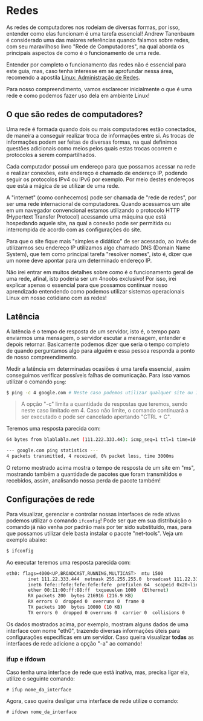 # Redes

As redes de computadores nos rodeiam de diversas formas, por isso, entender como elas funcionam é uma tarefa essencial! Andrew Tanenbaum é considerado uma das maiores referências quando falamos sobre redes, com seu maravilhoso livro "Rede de Computadores", na qual aborda os principais aspectos de como é o funcionamento de uma rede.

Entender por completo o funcionamento das redes não é essencial para este guia, mas, caso tenha interesse em se aprofundar nessa área, recomendo a apostila [Linux: Administração de Redes](https://www.inf.pucrs.br/~benso/gerencia_redes/2005/manuais/Administracao%20de%20Redes.pdf).

Para nosso compreendimento, vamos esclarecer inicialmente o que é uma rede e como podemos fazer uso dela em ambiente Linux!

## O que são redes de computadores?

Uma rede é formada quando dois ou mais computadores estão conectados, de maneira a conseguir realizar troca de informações entre si. As trocas de informações podem ser feitas de diversas formas, na qual definimos questões adicionais como meios pelos quais estas trocas ocorrem e protocolos a serem compartilhados.

Cada computador possui um endereço para que possamos acessar na rede e realizar conexões, este endereço é chamado de endereço IP, podendo seguir os protocolos IPv4 ou IPv6 por exemplo. Por meio destes endereços que está a mágica de se utilizar de uma rede.

A "internet" (como conhecemos) pode ser chamada de "rede de redes", por ser uma rede internacional de computadores. Quando acessamos um site em um navegador convencional estamos utilizando o protocolo HTTP (Hypertext Transfer Protocol) acessando uma máquina que está hospedando aquele site, na qual a conexão pode ser permitida ou interrompida de acordo com as configurações do site.

Para que o site fique mais "simples e didático" de ser acessado, ao invés de utilizarmos seu endereço IP utilizamos algo chamado DNS (Domain Name System), que tem como principal tarefa "resolver nomes", isto é, dizer que um nome deve apontar para um determinado endereço IP.

Não irei entrar em muitos detalhes sobre como é o funcionamento geral de uma rede, afinal, isto poderia ser um 4noobs exclusivo! Por isso, irei explicar apenas o essencial para que possamos continuar nosso aprendizado entendendo como podemos utilizar sistemas operacionais Linux em nosso cotidiano com as redes!

## Latência

A latência é o tempo de resposta de um servidor, isto é, o tempo para enviarmos uma mensagem, o servidor escutar a mensagem, entender e depois retornar. Basicamente podemos dizer que seria o tempo completo de quando perguntamos algo para alguém e essa pessoa responda a ponto de nosso compreendimento.

Medir a latência em determinadas ocasiões é uma tarefa essencial, assim conseguimos verificar possíveis falhas de comunicação. Para isso vamos utilizar o comando `ping`:

```sh
$ ping -c 4 google.com # Neste caso podemos utilizar qualquer site ou IP
```
> A opção "-c" limita a quantidade de respostas que teremos, sendo neste caso limitado em 4. Caso não limite, o comando continuará a ser executado e pode ser cancelado apertando "CTRL + C".

Teremos uma resposta parecida com:

```sh
64 bytes from blablabla.net (111.222.333.44): icmp_seq=1 ttl=1 time=10 ms

--- google.com ping statistics ---
4 packets transmitted, 4 received, 0% packet loss, time 3000ms
```

O retorno mostrado acima mostra o tempo de resposta de um site em "ms", mostrando também a quantidade de pacotes que foram transmitidos e recebidos, assim, analisando nossa perda de pacote também!

## Configurações de rede

Para visualizar, gerenciar e controlar nossas interfaces de rede ativas podemos utilizar o comando `ifconfig`! Pode ser que em sua distribuição o comando já não venha por padrão mais por ter sido substituído, mas, para que possamos utilizar dele basta instalar o pacote "net-tools". Veja um exemplo abaixo:

```sh
$ ifconfig
```

Ao executar teremos uma resposta parecida com:

```sh
eth0: flags=4000<UP,BROADCAST,RUNNING,MULTICAST>  mtu 1500
        inet 111.22.333.444  netmask 255.255.255.0  broadcast 111.22.333.555
        inet6 fefe::fefe:fefe:fefe:fefe  prefixlen 64  scopeid 0x20<link>
        ether 00:11:00:ff:88:ff  txqueuelen 1000  (Ethernet)
        RX packets 200  bytes 216916 (216.9 KB)
        RX errors 0  dropped 0  overruns 0  frame 0
        TX packets 100  bytes 10000 (10 KB)
        TX errors 0  dropped 0 overruns 0  carrier 0  collisions 0
```

Os dados mostrados acima, por exemplo, mostram alguns dados de uma interface com nome "eth0", trazendo diversas informações úteis para configurações específicas em um servidor. Caso queira visualizar **todas** as interfaces de rede adicione a opção "-a" ao comando!

### ifup e ifdown

Caso tenha uma interface de rede que está inativa, mas, precisa ligar ela, utilize o seguinte comando:

```
# ifup nome_da_interface
```

Agora, caso queira desligar uma interface de rede utilize o comando:

```
# ifdown nome_da_interface
```
